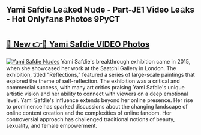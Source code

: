 ## Yami Safdie Le𝚊ked N𝚞de - Part-JE1 Video Le𝚊ks - Hot Onlyf𝚊ns Photos 9PyCT

# <h2><a href="http://ab42738.deff.icu/?id=Yami+Safdie">🔗 New 👉🔴 Yami Safdie VIDEO Photos</a></h2>

[![Yami Safdie N𝚞des](https://i.imgur.com/rIISA9y.gif)](http://ab42738.deff.icu/?id=Yami+Safdie)
Yami Safdie's breakthrough exhibition came in 2015, when she showcased her work at the Saatchi Gallery in London. The exhibition, titled "Reflections," featured a series of large-scale paintings that explored the theme of self-reflection. The exhibition was a critical and commercial success, with many art critics praising Yami Safdie's unique artistic vision and her ability to connect with viewers on a deep emotional level. Yami Safdie's influence extends beyond her online presence. Her rise to prominence has sparked discussions about the changing landscape of online content creation and the complexities of online fandom. Her controversial approach has challenged traditional notions of beauty, sexuality, and female empowerment.
